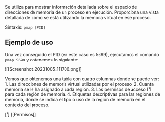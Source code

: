 Se utiliza para mostrar información detallada sobre el espacio de direcciones de memoria de un proceso en ejecución. Proporciona una vista detallada de cómo se está utilizando la memoria virtual en ese proceso.

Sintaxis: `pmap [PID]`

## Ejemplo de uso

Una vez conseguido el PID (en este caso es 5699), ejecutamos el comando `pmap 5699` y obtenemos lo siguiente:

![[Screenshot_20231005_111706.png]]

Vemos que obtenemos una tabla con cuatro columnas donde se puede ver:
	1. Las direcciones de memoria virtual utilizadas por el proceso.
	2. Cuanta memoria se le ha asignado a cada región.
	3. Los permisos de acceso [¹] para cada región de memoria.
	4. Etiquetas descriptivas para las regiones de memoria, donde se indica el tipo o uso de la región de memoria en el contexto del proceso.


[¹] [[Permisos]]





